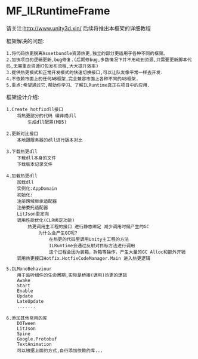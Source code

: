 # MF_ILRuntimeFrame

请关注:http://www.unity3d.xin/ 后续将推出本框架的详细教程
	
	

框架解决的问题:

    1.将代码热更脱离Assetbundle资源热更,独立的部分更适用于各种不同的框架。
    2.加快项目的逻辑更新,bug修复.(后期修bug,多数情况下并不用动到资源,只需要更新脚本代码,无需重走资源打包发布流程,大大提升效率)
    3.提供热更模式和正常开发模式的快速切换接口,可以让队友像平常一样去开发.
    4.不依赖市面上的任何AB框架,完全兼容市面上各种不同的AB框架.
    5.重点:希望通过它,帮助你学习、了解ILRuntime真正在项目中的应用.


框架设计介绍:
	
	1.Create hotfixdll接口
		将热更部分的代码 编译成dll
    		生成dll配置(MD5)
    
	2.更新对比接口
		本地跟服务器的dll进行版本对比
		
	3.下载热更dll
		下载dll本身的文件
		下载版本记录文件
		
	4.加载热更dll
		加载dll
		实例化:AppDomain
		初始化:
		注册跨域继承适配器
		注册委托适配器
		LitJson重定向
		调用性能优化(CLR绑定功能)
			热更调用主工程的接口 进行静态绑定 减少调用时候产生的GC
				为什么会产生GC呢?
					在热更的代码里调用Unity主工程的方法
					ILRuntime会通过反射对目标方法进行调用
					这个过程会因为装箱，拆箱等操作，产生大量的GC Alloc和额外开销 
		调用热更接口Hotfix.HotfixCodeManager.Main 进入热更逻辑
		
	5.ILMonoBehaviour
		用于监听组件的生命周期,实际是桥接(调用)热更的逻辑
		Awake
		Start
		Enable
		Update
		LateUpdate
		.......
		
	6.添加其他常用的库
		DOTween
		LitJson
		Spine
		Google.Protobuf
		TextAnimation
		可以根据上面的方式,自行添加依赖的库...
		
